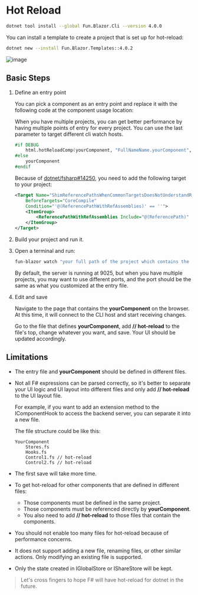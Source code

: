 # Hot Reload

```sh
dotnet tool install --global Fun.Blazor.Cli --version 4.0.0
```

You can install a template to create a project that is set up for hot-reload:

```sh
dotnet new --install Fun.Blazor.Templates::4.0.2
```

![image](../../assets/site-hot-reload.gif)

## Basic Steps

1. Define an entry point

    You can pick a component as an entry point and replace it with the following code at the component usage location:

    When you have multiple projects, you can get better performance by having multiple points of entry for every project. You can use the last parameter to target different cli watch hosts.

    ```fsharp
    #if DEBUG       
        html.hotReloadComp(yourComponent, "FullNameName.yourComponent", "http://localhost:9025")
    #else
        yourComponent
    #endif
    ```

    Because of [dotnet/fsharp#14250](https://github.com/dotnet/fsharp/issues/14250), you need to add the following target to your project:

    ```xml
    <Target Name="ShimReferencePathsWhenCommonTargetsDoesNotUnderstandReferenceAssemblies"
        BeforeTargets="CoreCompile"
        Condition="'@(ReferencePathWithRefAssemblies)' == ''">
        <ItemGroup>
            <ReferencePathWithRefAssemblies Include="@(ReferencePath)" />
        </ItemGroup>
    </Target>
    ```

2. Build your project and run it.

3. Open a terminal and run:

    ```sh
    fun-blazor watch "your full path of the project which contains the entry file" --server "http://localhost:9025"
    ```

    By default, the server is running at 9025, but when you have multiple projects, you may want to use different ports, and the port should be the same as what you customized at the entry file.

4. Edit and save

    Navigate to the page that contains the **yourComponent** on the browser. At this time, it will connect to the CLI host and start receiving changes.

    Go to the file that defines **yourComponent**, add **// hot-reload** to the file's top, change whatever you want, and save. Your UI should be updated accordingly.

## Limitations

- The entry file and **yourComponent** should be defined in different files.

- Not all F# expressions can be parsed correctly, so it's better to separate your UI logic and UI layout into different files and only add **// hot-reload** to the UI layout file.
        
    For example, if you want to add an extension method to the IComponentHook to access the backend server, you can separate it into a new file.

    The file structure could be like this:

    ```
    YourComponent
        Stores.fs
        Hooks.fs
        Control1.fs // hot-reload
        Control2.fs // hot-reload
    ```

- The first save will take more time.

- To get hot-reload for other components that are defined in different files:

    - Those components must be defined in the same project.
    - Those components must be referenced directly by **yourComponent**.
    - You also need to add **// hot-reload** to those files that contain the components.

- You should not enable too many files for hot-reload because of performance concerns.

- It does not support adding a new file, renaming files, or other similar actions. Only modifying an existing file is supported.

- Only the state created in IGlobalStore or IShareStore will be kept.

> Let's cross fingers to hope F# will have hot-reload for dotnet in the future.